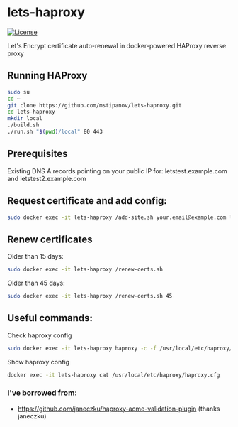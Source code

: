 # lets-haproxy
[![License](https://img.shields.io/badge/License-Apache%202.0-blue.svg)](https://opensource.org/licenses/Apache-2.0)

Let's Encrypt certificate auto-renewal in docker-powered HAProxy reverse proxy

## Running HAProxy

```bash
sudo su
cd ~
git clone https://github.com/mstipanov/lets-haproxy.git
cd lets-haproxy
mkdir local
./build.sh
./run.sh "$(pwd)/local" 80 443
```

## Prerequisites
Existing DNS A records pointing on your public IP for: letstest.example.com and letstest2.example.com

## Request certificate and add config:

```bash
sudo docker exec -it lets-haproxy /add-site.sh your.email@example.com letstest.example.com server1 www.mysite1.com:80
```

## Renew certificates 
Older than 15 days:

```bash
sudo docker exec -it lets-haproxy /renew-certs.sh
```

Older than 45 days:

```bash
sudo docker exec -it lets-haproxy /renew-certs.sh 45
```

## Useful commands:
Check haproxy config 

```bash
sudo docker exec -it lets-haproxy haproxy -c -f /usr/local/etc/haproxy/haproxy.cfg
```

Show haproxy config

```bash
docker exec -it lets-haproxy cat /usr/local/etc/haproxy/haproxy.cfg
```

### I've borrowed from:
* https://github.com/janeczku/haproxy-acme-validation-plugin (thanks janeczku)
